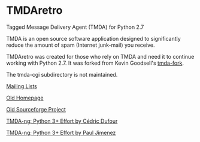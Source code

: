 # TMDAretro
Tagged Message Delivery Agent (TMDA) for Python 2.7

TMDA is an open source software application designed to significantly reduce the amount of spam (Internet junk-mail) you receive.

TMDAretro was created for those who rely on TMDA and need it to continue working with Python 2.7. It was forked from Kevin Goodsell's [tmda-fork](https://github.com/KevinGoodsell/tmda-fork).

The tmda-cgi subdirectory is not maintained.

[Mailing Lists](https://sf.net/p/tmda/mailman/)

[Old Homepage](http://tmda.net)

[Old Sourceforge Project](http://sf.net/projects/tmda)

[TMDA-ng: Python 3+ Effort by Cédric Dufour](https://github.com/cedric-dufour/tmda)

[TMDA-ng: Python 3+ Effort by Paul Jimenez](https://github.com/pjz/TMDAng)
